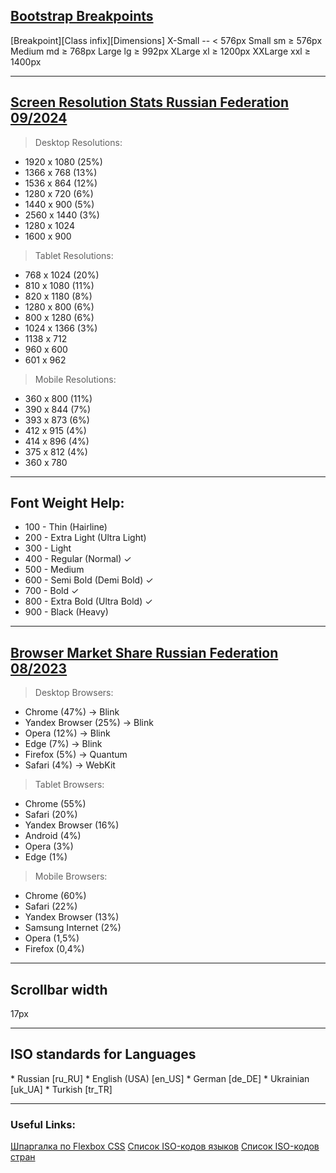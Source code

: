 <a href="https://getbootstrap.com/docs/5.0/layout/breakpoints/">
  <h2>Bootstrap Breakpoints</h2>
</a>

[Breakpoint][Class infix][Dimensions]
  X-Small        --        < 576px
  Small          sm        ≥ 576px
  Medium         md        ≥ 768px
  Large          lg        ≥ 992px
  XLarge         xl        ≥ 1200px
  XXLarge        xxl       ≥ 1400px

<hr>

<a href="https://gs.statcounter.com/screen-resolution-stats/desktop/russian-federation">
  <h2>Screen Resolution Stats Russian Federation 09/2024</h2>
</a>

>Desktop Resolutions:
* 1920 x 1080 (25%)
* 1366 x 768  (13%)
* 1536 x 864  (12%)
* 1280 x 720  (6%)
* 1440 x 900  (5%)
* 2560 x 1440 (3%)
* 1280 x 1024
* 1600 x 900

>Tablet Resolutions:
* 768  x 1024 (20%)
* 810  x 1080 (11%)
* 820  x 1180 (8%)
* 1280 x 800  (6%)
* 800  x 1280 (6%)
* 1024 x 1366 (3%)
* 1138 x 712
* 960  x 600
* 601  x 962

>Mobile Resolutions:
* 360  x 800  (11%)
* 390  x 844  (7%)
* 393  x 873  (6%)
* 412  x 915  (4%)
* 414  x 896  (4%)
* 375  x 812  (4%)
* 360  x 780

<hr>

<h2>Font Weight Help:</h2>

*  100 - Thin (Hairline)
*  200 - Extra Light (Ultra Light)
*  300 - Light
*  400 - Regular (Normal) ✓
*  500 - Medium
*  600 - Semi Bold (Demi Bold) ✓
*  700 - Bold ✓
*  800 - Extra Bold (Ultra Bold) ✓
*  900 - Black (Heavy)

<hr>

<a href="https://gs.statcounter.com/browser-market-share/desktop/russian-federation">
  <h2>Browser Market Share Russian Federation 08/2023</h2>
</a>

>Desktop Browsers:
* Chrome           (47%) -> Blink
* Yandex Browser   (25%) -> Blink
* Opera            (12%) -> Blink
* Edge             (7%)  -> Blink
* Firefox          (5%)  -> Quantum
* Safari           (4%)  -> WebKit

>Tablet Browsers:
* Chrome           (55%)
* Safari           (20%)
* Yandex Browser   (16%)
* Android          (4%)
* Opera            (3%)
* Edge             (1%)

>Mobile Browsers:
* Chrome           (60%)
* Safari           (22%)
* Yandex Browser   (13%)
* Samsung Internet (2%)
* Opera            (1,5%)
* Firefox          (0,4%)

<hr>

<h2>Scrollbar width</h2>

17px

<hr>

<h2>ISO standards for Languages</h2>
<!-- (Language [lang-code_country-code]) -->
* Russian [ru_RU]
* English (USA) [en_US]
* German [de_DE]
* Ukrainian [uk_UA]
* Turkish [tr_TR]

<hr>

<h3>Useful Links:</h3>

<a href="https://tpverstak.ru/flex-cheatsheet/">Шпаргалка по Flexbox CSS</a>
<a href="https://cutt.ly/iso-languages">Список ISO-кодов языков</a>
<a href="https://cutt.ly/country-code">Список ISO-кодов стран</a>

